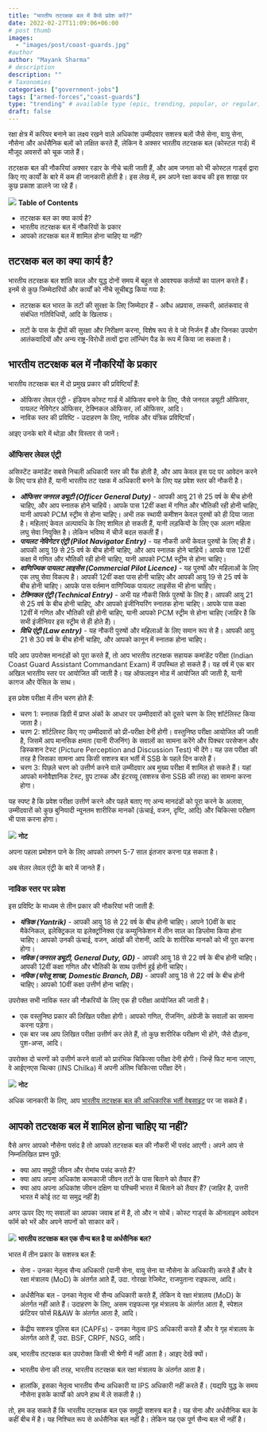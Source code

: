 ```yaml
---
title: "भारतीय तटरक्षक बल में कैसे प्रवेश करें?"
date: 2022-02-27T11:09:06+06:00
# post thumb
images:
  - "images/post/coast-guards.jpg"
#author
author: "Mayank Sharma"
# description
description: ""
# Taxonomies
categories: ["government-jobs"]
tags: ["armed-forces","coast-guards"]
type: "trending" # available type (epic, trending, popular, or regular)
draft: false
---
```


रक्षा क्षेत्र में करियर बनाने का लक्ष्य रखने वाले अधिकांश उम्मीदवार सशस्त्र बलों जैसे सेना, वायु सेना, नौसेना और अर्धसैनिक बलों को लक्षित करते हैं, लेकिन वे अक्सर भारतीय तटरक्षक बल (कोस्टल गार्ड) में मौजूद अवसरों को चूक जाते हैं।

तटरक्षक बल की नौकरियां अक्सर रडार के नीचे चली जाती हैं, और आम जनता को भी कोस्टल गार्ड्स द्वारा किए गए कार्यों के बारे में कम ही जानकारी होती है। इस लेख में, हम अपने रक्षा कवच की इस शाखा पर कुछ प्रकाश डालने जा रहे हैं।

<div class="toc-mak">
<img src="../../../images/pencil.png">
<b>Table of Contents</b>
<ul>
<li>तटरक्षक बल का क्या कार्य है?</li>
<li>भारतीय तटरक्षक बल में नौकरियों के प्रकार</li>
<li>आपको तटरक्षक बल में शामिल होना चाहिए या नहीं?</li>
</ul>
</div>

## तटरक्षक बल का क्या कार्य है?

भारतीय तटरक्षक बल शांति काल और युद्ध दोनों समय में बहुत से आवश्यक कर्तव्यों का पालन करते हैं। इनमें से कुछ जिम्मेदारियों और कार्यों को नीचे सूचीबद्ध किया गया है:

* तटरक्षक बल भारत के तटों की सुरक्षा के लिए जिम्मेदार हैं - अवैध अप्रवास, तस्करी, आतंकवाद से संबंधित गतिविधियों, आदि के खिलाफ।

* तटों के पास के द्वीपों की सुरक्षा और निरीक्षण करना, विशेष रूप से वे जो निर्जन हैं और जिनका उपयोग आतंकवादियों और अन्य राष्ट्र-विरोधी तत्वों द्वारा लॉन्चिंग पैड के रूप में किया जा सकता है।


## भारतीय तटरक्षक बल में नौकरियों के प्रकार

भारतीय तटरक्षक बल में दो प्रमुख प्रकार की प्रविष्टियाँ हैं:
* ऑफिसर लेवल एंट्री - इंडियन कोस्ट गार्ड में ऑफिसर बनने के लिए, जैसे जनरल ड्यूटी ऑफिसर, पायलट नेविगेटर ऑफिसर, टेक्निकल ऑफिसर, लॉ ऑफिसर, आदि।
* नाविक स्तर की प्रविष्टि - उदाहरण के लिए, नाविक और यंत्रिक प्रविष्टियाँ।

आइए उनके बारे में थोड़ा और विस्तार से जानें।

### ऑफिसर लेवल एंट्री

असिस्टेंट कमांडेंट सबसे निचली अधिकारी स्तर की रैंक होती है, और आप केवल इस पद पर आवेदन करने के लिए पात्र होते हैं, यानी भारतीय तट रक्षक में अधिकारी बनने के लिए यह प्रवेश स्तर की नौकरी है।

* ***ऑफिसर जनरल ड्यूटी (Officer General Duty)*** - आपकी आयु 21 से 25 वर्ष के बीच होनी चाहिए, और आप स्नातक होने चाहियें। आपके पास 12वीं कक्षा में गणित और भौतिकी रही होनी चाहिए, यानी आपको PCM स्ट्रीम से होना चाहिए। अभी तक स्थायी कमीशन केवल पुरुषों को ही दिया जाता है। महिलाएं केवल अल्पावधि के लिए शामिल हो सकती हैं, यानी लड़कियों के लिए एक अलग महिला लघु सेवा नियुक्ति है। लेकिन भविष्य में चीजें बदल सकती हैं।
* ***पायलट नेविगेटर एंट्री (Pilot Navigator Entry)*** - यह नौकरी अभी केवल पुरुषों के लिए ही है। आपकी आयु 19 से 25 वर्ष के बीच होनी चाहिए, और आप स्नातक होने चाहियें। आपके पास 12वीं कक्षा में गणित और भौतिकी रही होनी चाहिए, यानी आपको PCM स्ट्रीम से होना चाहिए।
* ***वाणिज्यिक पायलट लाइसेंस (Commercial Pilot Licence)*** - यह पुरुषों और महिलाओं के लिए एक लघु सेवा विकल्प है। आपकी 12वीं कक्षा पास होनी चाहिए और आपकी आयु 19 से 25 वर्ष के बीच होनी चाहिए। आपके पास वर्तमान वाणिज्यिक पायलट लाइसेंस भी होना चाहिए।
* ***टेक्निकल एंट्री (Technical Entry)*** - अभी यह नौकरी सिर्फ पुरुषों के लिए है। आपकी आयु 21 से 25 वर्ष के बीच होनी चाहिए, और आपको इंजीनियरिंग स्नातक होना चाहिए। आपके पास कक्षा 12वीं में गणित और भौतिकी रही होनी चाहिए, यानी आपको PCM स्ट्रीम से होना चाहिए (जाहिर है कि सभी इंजीनियर इस स्ट्रीम से ही होते हैं)।
* ***विधि एंट्री (Law entry)*** - यह नौकरी पुरुषों और महिलाओं के लिए समान रूप से है। आपकी आयु 21 से 30 वर्ष के बीच होनी चाहिए, और आपको कानून में स्नातक होना चाहिए।

यदि आप उपरोक्त मानदंडों को पूरा करते हैं, तो आप भारतीय तटरक्षक सहायक कमांडेंट परीक्षा (Indian Coast Guard Assistant Commandant Exam) में उपस्थित हो सकते हैं। यह वर्ष में एक बार अखिल भारतीय स्तर पर आयोजित की जाती है। यह ऑफलाइन मोड में आयोजित की जाती है, यानी कागज और पेंसिल के साथ।

इस प्रवेश परीक्षा में तीन चरण होते हैं:
* चरण 1: स्नातक डिग्री में प्राप्त अंकों के आधार पर उम्मीदवारों को दूसरे चरण के लिए शॉर्टलिस्ट किया जाता है।
* चरण 2: शॉर्टलिस्ट किए गए उम्मीदवारों को प्री-परीक्षा देनी होगी। वस्तुनिष्ठ परीक्षा आयोजित की जाती है, जिसमें आप मानसिक क्षमता (यानी रीजनिंग) के सवालों का सामना करेंगे और पिक्चर परसेप्शन और डिस्कशन टेस्ट (Picture Perception and Discussion Test) भी देंगे। यह उस परीक्षा की तरह है जिसका सामना आप किसी सशस्त्र बल भर्ती में SSB के पहले दिन करते हैं।
* चरण 3: पिछले चरण को उत्तीर्ण करने वाले उम्मीदवार अब मुख्य परीक्षा में शामिल हो सकते हैं। यहां आपको मनोवैज्ञानिक टेस्ट, ग्रुप टास्क और इंटरव्यू (सशस्त्र सेना SSB की तरह) का सामना करना होगा।

यह स्पष्ट है कि प्रवेश परीक्षा उत्तीर्ण करने और पहले बताए गए अन्य मानदंडों को पूरा करने के अलावा, उम्मीदवारों को कुछ बुनियादी न्यूनतम शारीरिक मानकों (ऊंचाई, वजन, दृष्टि, आदि) और चिकित्सा परीक्षण भी पास करना होगा।

<div class="toc-mak">
  <img src="../../../images/pencil.png">
  <b>नोट</b><br>

अपना पहला प्रमोशन पाने के लिए आपको लगभग 5-7 साल इंतजार करना पड़ सकता है।
</div>

अब सेलर लेवल एंट्री के बारे में जानते हैं।

### नाविक स्तर पर प्रवेश

इस प्रविष्टि के माध्यम से तीन प्रकार की नौकरियां भरी जाती हैं:
* ***यंत्रिक (Yantrik)*** - आपकी आयु 18 से 22 वर्ष के बीच होनी चाहिए। आपने 10वीं के बाद मैकेनिकल, इलेक्ट्रिकल या इलेक्ट्रॉनिक्स एंड कम्युनिकेशन में तीन साल का डिप्लोमा किया होना चाहिए। आपको उनकी ऊंचाई, वजन, आंखों की रोशनी, आदि के शारीरिक मानकों को भी पूरा करना होगा।
* ***नविक (जनरल ड्यूटी, General Duty, GD)*** - आपकी आयु 18 से 22 वर्ष के बीच होनी चाहिए। आपकी 12वीं कक्षा गणित और भौतिकी के साथ उत्तीर्ण हुई होनी चाहिए।
* ***नविक (घरेलू शाखा, Domestic Branch, DB)*** - आपकी आयु 18 से 22 वर्ष के बीच होनी चाहिए। आपको 10वीं कक्षा उत्तीर्ण होना चाहिए।

उपरोक्त सभी नाविक स्तर की नौकरियों के लिए एक ही परीक्षा आयोजित की जाती है।
* एक वस्तुनिष्ठ प्रकार की लिखित परीक्षा होगी। आपको गणित, रीजनिंग, अंग्रेजी के सवालों का सामना करना पड़ेगा।
* एक बार जब आप लिखित परीक्षा उत्तीर्ण कर लेते हैं, तो कुछ शारीरिक परीक्षण भी होंगे, जैसे दौड़ना, पुश-अप्स, आदि।

उपरोक्त दो चरणों को उत्तीर्ण करने वालों को प्रारंभिक चिकित्सा परीक्षा देनी होगी। जिन्हें फिट माना जाएगा, वे आईएनएस चिल्का (INS Chilka) में अपनी अंतिम चिकित्सा परीक्षा देंगे।

<div class="toc-mak">
  <img src="../../../images/pencil.png">
  <b>नोट</b><br>

अधिक जानकारी के लिए, आप <a href="https://joinindiancoastguard.gov.in/" target="_blank" title="भारतीय तटरक्षक बल की आधिकारिक भर्ती वेबसाइट" class="mak-link">भारतीय तटरक्षक बल की आधिकारिक भर्ती वेबसाइट</a> पर जा सकते हैं।
</div>


## आपको तटरक्षक बल में शामिल होना चाहिए या नहीं?

वैसे अगर आपको नौसेना पसंद है तो आपको तटरक्षक बल की नौकरी भी पसंद आएगी। अपने आप से निम्नलिखित प्रश्न पूछें:
* क्या आप समुद्री जीवन और रोमांच पसंद करते हैं?
* क्या आप अपना अधिकांश कामकाजी जीवन तटों के पास बिताने को तैयार हैं?
* क्या आप अपना अधिकांश जीवन दक्षिण या पश्चिमी भारत में बिताने को तैयार हैं? (जाहिर है, उत्तरी भारत में कोई तट या समुद्र नहीं है)

अगर ऊपर दिए गए सवालों का आपका जवाब हां में है, तो और न सोचें। कोस्ट गार्ड्स के ऑनलाइन आवेदन फॉर्म को भरें और अपने सपनों को साकार करें।

<div class="toc-mak">
  <img src="../../../images/pencil.png">
  <b>भारतीय तटरक्षक बल एक सैन्य बल है या अर्धसैनिक बल?</b><br>

भारत में तीन प्रकार के सशस्त्र बल हैं:

* सेना - उनका नेतृत्व सैन्य अधिकारी (यानी सेना, वायु सेना या नौसेना के अधिकारी) करते हैं और वे रक्षा मंत्रालय (MoD) के अंतर्गत आते हैं, उदा. गोरखा रेजिमेंट, राजपुताना राइफल्स, आदि।

* अर्धसैनिक बल - उनका नेतृत्व भी सैन्य अधिकारी करते हैं, लेकिन ये रक्षा मंत्रालय (MoD) के अंतर्गत नहीं आते हैं। उदाहरण के लिए, असम राइफल्स गृह मंत्रालय के अंतर्गत आता है, स्पेशल फ्रंटियर फोर्स R&AW के अंतर्गत आता है, आदि।

* केंद्रीय सशस्त्र पुलिस बल (CAPFs) - उनका नेतृत्व IPS अधिकारी करते हैं और वे गृह मंत्रालय के अंतर्गत आते हैं, उदा. BSF, CRPF, NSG, आदि।

अब, भारतीय तटरक्षक बल उपरोक्त किसी भी श्रेणी में नहीं आता है। आइए देखें क्यों।

* भारतीय सेना की तरह, भारतीय तटरक्षक बल रक्षा मंत्रालय के अंतर्गत आता है।

* हालांकि, इसका नेतृत्व भारतीय सैन्य अधिकारी या IPS अधिकारी नहीं करते हैं। (यद्यपि युद्ध के समय नौसेना इसके कार्यों को अपने हाथ में ले सकती है।)

तो, हम कह सकते हैं कि भारतीय तटरक्षक बल एक समुद्री सशस्त्र बल है। यह सेना और अर्धसैनिक बल के कहीं बीच में है। यह निश्चित रूप से अर्धसैनिक बल नहीं है। लेकिन यह एक पूर्ण सैन्य बल भी नहीं है।
</div>

